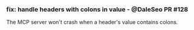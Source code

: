 ### fix: handle headers with colons in value - @DaleSeo PR #128

The MCP server won't crash when a header's value contains colons.